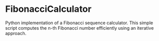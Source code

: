 # FibonacciCalculator
Python implementation of a Fibonacci sequence calculator. This simple script computes the n-th Fibonacci number efficiently using an iterative approach.
